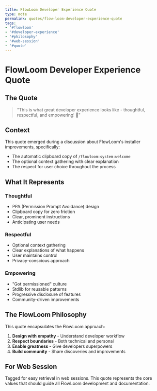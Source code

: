 ```yaml
---
title: FlowLoom Developer Experience Quote
type: note
permalink: quotes/flow-loom-developer-experience-quote
tags:
- '#flowloom'
- '#developer-experience'
- '#philosophy'
- '#web-session'
- '#quote'
---
```


# FlowLoom Developer Experience Quote

## The Quote

> "This is what great developer experience looks like - thoughtful, respectful, and empowering! 🌊"

## Context

This quote emerged during a discussion about FlowLoom's installer improvements, specifically:
- The automatic clipboard copy of `/flowloom:system:welcome`
- The optional context gathering with clear explanation
- The respect for user choice throughout the process

## What It Represents

### Thoughtful
- PPA (Permission Prompt Avoidance) design
- Clipboard copy for zero friction
- Clear, prominent instructions
- Anticipating user needs

### Respectful  
- Optional context gathering
- Clear explanations of what happens
- User maintains control
- Privacy-conscious approach

### Empowering
- "Got permissioned" culture
- Stdlib for reusable patterns
- Progressive disclosure of features
- Community-driven improvements

## The FlowLoom Philosophy

This quote encapsulates the FlowLoom approach:
1. **Design with empathy** - Understand developer workflow
2. **Respect boundaries** - Both technical and personal
3. **Enable greatness** - Give developers superpowers
4. **Build community** - Share discoveries and improvements

## For Web Session

Tagged for easy retrieval in web sessions. This quote represents the core values that should guide all FlowLoom development and documentation.